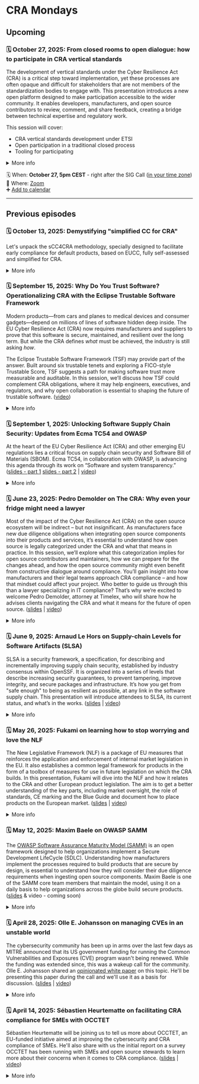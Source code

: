 # CRA Mondays

## Upcoming

<a name="episode-10"></a>
### 🗓️ October 27, 2025: From closed rooms to open dialogue: how to participate in CRA vertical standards

The development of vertical standards under the Cyber Resilience Act (CRA) is a critical step toward implementation, yet these processes are often opaque and difficult for stakeholders that are not members of the standardization bodies to engage with. This presentation introduces a new open platform designed to make participation accessible to the wider community. It enables developers, manufacturers, and open source contributors to review, comment, and share feedback, creating a bridge between technical expertise and regulatory work. 

This session will cover: 

- CRA vertical standards development under ETSI
- Open participation in a traditional closed process
- Tooling for participating

<details>
<summary>More info</summary>
 
**Speaker: Jordan Maris**

Jordan is the OSI's EU Policy Analyst. He spent the last three years as an assistant to a Member of the European Parliament, campaigning for Open Source Software in negotiations on laws such as the AI Act, Cyber Resilience Act and Product Liability Directive among others. Jordan is a long-time user of Open Source software and a strong advocate for the Public Money–Public Code principle. 

</details>
 
🗓️ When: **October 27, 5pm CEST** - right after the SIG Call ([in your time zone](https://www.timeanddate.com/worldclock/fixedtime.html?iso=2025-06-23T15:00:00.000Z&msg=CRA%20Mondays))\
📍 Where: [Zoom](https://eclipse.zoom.us/j/82349283943)\
➕ [Add to calendar](https://calendar.google.com/calendar/event?action=TEMPLATE&tmeid=NGo1YWhzZ3YydG1rb2dmZzVrcGcxZnEzdGpfMjAyNTEwMjdUMTYwMDAwWiBjXzdkYjhlM2YxM2M0ZmFjOTg0MTAzOTE4YTk3YzcwNGJiMWQ2MTlkYTBmZGI2NmQzM2YxNzQ3ODQ5YjYwMjBhZWFAZw&tmsrc=c_7db8e3f13c4fac984103918a97c704bb1d619da0fdb66d33f1747849b6020aea%40group.calendar.google.com)

---

## Previous episodes

<a name="episode-9"></a>
### 🗓️ October 13, 2025: Demystifying "simplified CC for CRA"

Let's unpack the sCC4CRA methodology, specially designed to facilitate early compliance for default products, based on EUCC, fully self-assessed and simplified for CRA.

<details>
<summary>More info</summary>

This session will cover: 

- What is sCC4CRA and why it matters
- EUCC vs sCC4CRA: key differences
- sCC4CRA alignment with standardisation work
- how to use sCC4CRA
- Future and next steps
 
**Speaker: Roger Riera**

Roger Riera is a member of the European Commission’s Cyber Resilience Act (CRA) Expert Group as a Type A member, contributing to the effective implementation of the CRA regulation. Technical Manager at Applus+ Laboratories, specialising in hardware security, with 10 years of experience in the field

</details>

<a name="episode-8"></a>
### 🗓️ September 15, 2025: Why Do You Trust Software? Operationalizing CRA with the Eclipse Trustable Software Framework

Modern products—from cars and planes to medical devices and consumer gadgets—depend on millions of lines of software hidden deep inside. The EU Cyber Resilience Act (CRA) now requires manufacturers and suppliers to prove that this software is secure, maintained, and resilient over the long term. But while the CRA defines *what* must be achieved, the industry is still asking *how*.

The Eclipse Trustable Software Framework (TSF) may provide part of the answer. Built around six trustable tenets and exploring a FICO-style Trustable Score, TSF suggests a path for making software trust more measurable and auditable. In this session, we’ll discuss how TSF could complement CRA obligations, where it may help engineers, executives, and regulators, and why open collaboration is essential to shaping the future of trustable software. ([video](https://youtu.be/Jnk_I2mI5xQ?si=FHcHSxE_ykxC3rFC))

<details>
<summary>More info</summary>
 
**Speaker: John Ellis**

John Ellis is the President and Head of Product for Codethink, a world-class provider of
critical, high-performance software projects for international-scale companies in a range
of industries including Automotive, Finance, Medical, and IoT. Headquartered in
Manchester, UK, Codethink has pioneered software industry thinking around concepts of
trustable software, with a view to improving the quality of software engineering for
societal good. Example customers include Arm, Bloomberg, BMW, Bosch, JLR, John
Deere, Mercedes-Benz, Panasonic, Volkswagen, and Tesla.

As a former executive at Motorola, Global Technologist at Ford Motor Company, and a
consulting and startup veteran, John led or participated in teams that built many of the
innovations we see today in connected vehicles on the ground and in the air.

John is the best-selling author of _The Zero Dollar Car_, a former adjunct professor at
University of Notre Dame, as well as a former translator in the 1992 Summer Olympics.

John can be found online @ [www.johntellis.com](https://www.johntellis.com/).

**Key Points:**

- Exploring CRA in Practice: Learn how the Eclipse Trustable Software Framework (TSF) could help translate CRA’s broad legal requirements into practical engineering steps.

- Trust Made Measurable: Consider how a FICO-style “Trustable Score” might offer a way to make software assurance auditable and comparable across organizations.

- An Open Conversation: Join engineers, executives, regulators, and lawyers in the Eclipse community to discuss how TSF may evolve as part of CRA’s future.
 
</details>

<a name="episode-7"></a>
### 🗓️ September 1, 2025: Unlocking Software Supply Chain Security: Updates from Ecma TC54 and OWASP

At the heart of the EU Cyber Resilience Act (CRA) and other emerging EU regulations lies a critical focus on supply chain security and Software Bill of Materials (SBOM). Ecma TC54, in collaboration with OWASP, is advancing this agenda through its work on “Software and system transparency.” ([slides - part 1](2025-09-01-TC54_CRA_Monday.pdf) [slides - part 2](2025-09-01-Framework_Ecma_CRA.pdf) | [video](https://youtu.be/NglPCEu4pok))

<details> 
<summary>More info</summary>
In this session, you will gain insights into key initiatives shaping the future of software transparency—from OWASP CycloneDX to new efforts around software identifiers (PURL), Common Lifecycle Enumeration (CLE), and the Transparency Exchange API (TEA) for automating the delivery of transparency artefacts across the supply chain.
 
The session will also provide an overview of Ecma International’s role as a global standards organisation. A Q&A segment will give you the chance to engage directly with experts on these critical CRA-related standards.

**Speakers**
- Olle E Johansson 
- Steve Springett
- Philippe Ombredanne
</details>

<a name="episode-6"></a>
### 🗓️ June 23, 2025: Pedro Demolder on The CRA: Why even your fridge might need a lawyer

Most of the impact of the Cyber Resilience Act (CRA) on the open source ecosystem will be indirect – but not insignificant. As manufacturers face new due diligence obligations when integrating open source components into their products and services, it’s essential to understand how open source is legally categorized under the CRA and what that means in practice.
In this session, we’ll explore what this categorization implies for open source contributors and maintainers, how we can prepare for the changes ahead, and how the open source community might even benefit from constructive dialogue around compliance. You’ll gain insight into how manufacturers and their legal teams approach CRA compliance – and how that mindset could affect your project.
Who better to guide us through this than a lawyer specializing in IT compliance? That’s why we’re excited to welcome Pedro Demolder, attorney at Timelex, who will share how he advises clients navigating the CRA and what it means for the future of open source. ([slides](2025-06-20-Pedro-Demolder.pdf) | [video](https://youtu.be/SP1xjDDLt9U))

<details>
<summary>More info</summary>

**Key-points**
- The CRA as a category of legislation
- The importance of the CRA for businesses
- The role of components, including open source, under the CRA
- Due diligence obligations for manufacturers
- Conformity assessments and security attestations
 
**Bio:** Pedro Demolder is an IP/IT and data protection lawyer at Timelex. He assists both SMEs and multinationals with GDPR and Data Act compliance, performing audits and helping implement legal requirements into daily operations, systems, and processes. He regularly advises on complex matters at the intersection of technology law and other domains, such as online platforms, product manufacturing, and HR. Pedro is well-versed in drafting information notices for a wide range of target audiences and negotiating data processing, data exchange, and data sharing agreements.
Pedro also advises clients on all aspects of cybersecurity, including the legal, technical, operational, and organisational dimensions of information security. He supports the setup of compliance frameworks, breach notification procedures, and contingency planning. In addition, he provides trainings on data protection and cybersecurity obligations, ensuring that legal requirements are understood and embedded in practice.

</details>

<a name="episode-5"></a>
### 🗓️ June 9, 2025: Arnaud Le Hors on Supply-chain Levels for Software Artifacts (SLSA)

SLSA is a security framework, a specification, for describing and incrementally improving supply chain security, established by industry consensus within OpenSSF. It is organized into a series of levels that describe increasing security guarantees, to prevent tampering, improve integrity, and secure packages and infrastructure. It’s how you get from "safe enough" to being as resilient as possible, at any link in the software supply chain. This presentation will introduce attendees to SLSA, its current status, and what’s in the works. ([slides](2025-06-09-ArnaudLeHors.pdf) | [video](https://youtu.be/5t9EGPTll64))

<details>
<summary>More info</summary>
 
**Bio:** Arnaud Le Hors is Senior Technical Staff Member of Open Technologies at IBM, working on a range of technologies with a primary focus on Open Source supply chain security and AI. He has been working on standards and open source for over 30 years. Arnaud was editor of several key web specifications including HTML and DOM and was a pioneer of open source with the release of libXpm in 1990. Arnaud is the main representative for IBM at W3C and INCITS, Co-Chair of the LF AI & Data Generative AI Commons, a member of the OpenSSF Technical Advisory Committee.

</details>


<a name="episode-4"></a>
### 🗓️ May 26, 2025: Fukami on learning how to stop worrying and love the NLF
The New Legislative Framework (NLF) is a package of EU measures that reinforces the application and enforcement of internal market legislation in the EU. It also establishes a common legal framework for products in the form of a toolbox of measures for use in future legislation on which the CRA builds. In this presentation, Fukami will dive into the NLF and how it relates to the CRA and other European product legislation. The aim is to get a better understanding of the key parts, including market oversight, the role of standards, CE marking and the Blue Guide and document how to place products on the European market.
([slides](2025-05-26-Fukami.pdf) | [video](https://youtu.be/7CbHwsKVD80))

<details>
<summary>More info</summary>
 
Bio: [Fukami](https://www.linkedin.com/in/fukami/) lives in Brussels and works for the OpenSSF as EU Policy Advisor. He is member of ETSI, the CRA EG on behalf of OpenSSF and in JTC13/WG9.

</details>


<a name="episode-3"></a>
### 🗓️ May 12, 2025: Maxim Baele on OWASP SAMM
The [OWASP Software Assurance Maturity Model (SAMM)](https://owasp.org/www-project-samm/) is an open framework designed to help organizations implement a Secure Development LifeCycle (SDLC). 
Understanding how manufacturers implement the processes required to build products that are secure by design, is essential to understand how they will consider their due diligence requirements when ingesting open source components. 
Maxim Baele is one of the SAMM core team members that maintain the model, using it on a daily basis to help organizations across the globe build secure products.
([slides](2025-05-12-maxim-baele.pdf) & video - coming soon)

<details>
<summary>More info</summary>

[Maxim Baele](https://www.linkedin.com/in/maximbaele/) is an experienced cybersecurity consultant specializing in product and application security​, with a background in Linux system engineering, security architecture, and automation​.
He spends his days coaching organizations in building secure products and implementing cybersecurity strategies​, while spending many of his evenings contributing to OWASP as a liaison, as a board member for OWASP BE and a core team member of the OWASP SAMM project.
 
</details>

<a name="episode-2"></a>
### 🗓️ April 28, 2025: Olle E. Johansson on managing CVEs in an unstable world
The cybersecurity community has been up in arms over the last few days as MITRE announced that its US government funding for running the Common Vulnerabilities and Exposures (CVE) program wasn't being renewed. While the funding was extended since, this was a wakeup call for the community. Olle E. Johansson shared an [opinionated white paper](https://docs.google.com/document/d/1u6yPlCla7SO6YuHakjvmcGtcEmHdp-NANaqpTDTA7Q0/edit?usp=sharing) on this topic. He'll be presenting this paper during the call and we'll use it as a basis for discussion.
([slides](2025-04-28-olle-e-johnansson.pdf) | [video](https://youtu.be/zSsGLJTgWvU?si=11oIsKc8ac43pH5M))

<details>
<summary>More info</summary>

This talk will cover a proposal for a globally coordinated platform for vulnerability reporting that ensures transparency, strengthens manufacturer accountability, and enables trusted third-party data enrichment. As cybersecurity regulations for connected products advance worldwide, the current model—primarily funded by a single state and dependent on unaffiliated third parties for critical data—faces limitations in scalability and neutrality. A new approach is needed: one that gives manufacturers control over submitted data, integrates independent data providers, and is governed and funded by a diverse coalition of global stakeholders. The session will explore how such a system can enhance trust, regulatory alignment, and security for both users and industry.

**Olle E.Johanson** is an experienced and appreciated speaker, teacher as well as an Open Source developer and consultant. He is currently project lead for OWASP Project Koala- developing the Transparency Exchange API (TEA), member of the CycloneDX industry working group, the OWASP SBOM Forum, co-founder of SBOMEurope.eu and a leader for the DNS TAPIR Open Source project. While not trying to save the world with SBOMs, he is helping clients with the journey towards CRA compliance as a consultant in his company Edvina AB.
  
#### References 
 - *A call for action: The path towards a global platform for vulnerability reporting*. [This document](https://docs.google.com/document/d/1u6yPlCla7SO6YuHakjvmcGtcEmHdp-NANaqpTDTA7Q0/edit?usp=sharing) is the base for the discussion
 
</details>

<a name="episode-1"></a>
### 🗓️ April 14, 2025: Sébastien Heurtematte on facilitating CRA compliance for SMEs with OCCTET

Sébastien Heurtematte will be joining us to tell us more about OCCTET, an EU-funded initiative aimed at improving the cybersecurity and CRA compliance of SMEs. He'll also share with us the initial report on a survey OCCTET has been running with SMEs and open source stewards to learn more about their concerns when it comes to CRA compliance.
([slides](./2025-04-14-sebastien-heurtematte.pdf) | [video](https://www.youtube.com/watch?v=1CWy55AhEnc))

<details>
<summary>More info</summary>

**Sébastien Heurtematte**, member of the Eclipse Foundation, is the coordinator of the OCCTET project, leading a consortium of 7 partners across Europe working to make Cyber Resilience Act (CRA) compliance simpler and more accessible for SMEs. With a strong technical background in open source, release engineering, and supply chain, he brings years of experience simplifying complex processes and addressing security challenges. Passionate about collaboration and accessibility, he focuses on making CRA compliance practical and approachable for both open source projects and SMEs.

#### References
- [OCCTET Website](https://occtet.eu/)
- [European Cybersecurity Competence Centre and Network](https://cybersecurity-centre.europa.eu/index_en)
 
</details>
